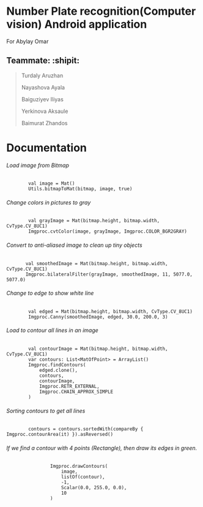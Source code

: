 # Number Plate recognition(Computer vision) Android application
For Abylay Omar

## Teammate: :shipit:
> Turdaly Aruzhan
> 
> Nayashova Ayala
> 
> Baiguziyev Iliyas
> 
> Yerkinova Aksaule
> 
> Baimurat Zhandos


# Documentation

###### Load image from Bitmap
            val image = Mat()
            Utils.bitmapToMat(bitmap, image, true)
###### Change colors in pictures to gray
            val grayImage = Mat(bitmap.height, bitmap.width, CvType.CV_8UC1)
            Imgproc.cvtColor(image, grayImage, Imgproc.COLOR_BGR2GRAY)
###### Convert to anti-aliased image to clean up tiny objects
           val smoothedImage = Mat(bitmap.height, bitmap.width, CvType.CV_8UC1)
           Imgproc.bilateralFilter(grayImage, smoothedImage, 11, 5077.0, 5077.0)
###### Change to edge to show white line
            val edged = Mat(bitmap.height, bitmap.width, CvType.CV_8UC1)
            Imgproc.Canny(smoothedImage, edged, 30.0, 200.0, 3)
###### Load to contour all lines in an image
            val contourImage = Mat(bitmap.height, bitmap.width, CvType.CV_8UC1)
            var contours: List<MatOfPoint> = ArrayList()
            Imgproc.findContours(
                edged.clone(),
                contours,
                contourImage,
                Imgproc.RETR_EXTERNAL,
                Imgproc.CHAIN_APPROX_SIMPLE
            )
###### Sorting contours to get all lines
            contours = contours.sortedWith(compareBy { Imgproc.contourArea(it) }).asReversed()

###### If we find a contour with 4 points (Rectangle), then draw its edges in green.
                    Imgproc.drawContours(
                        image,
                        listOf(contour),
                        -1,
                        Scalar(0.0, 255.0, 0.0),
                        10
                    )


            
            




